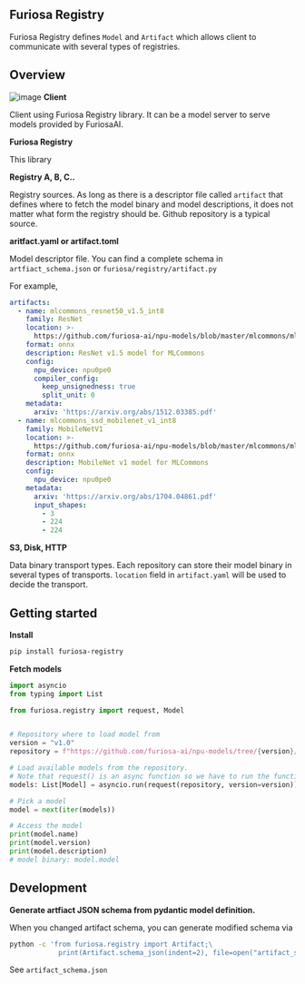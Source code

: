 Furiosa Registry
----------------

Furiosa Registry defines `Model` and `Artifact` which allows client to communicate with several types of registries.

## Overview

![image](https://user-images.githubusercontent.com/87121185/134446310-a7dbcf66-0e0b-4f1b-9255-0b2213476c34.png)
**Client**

Client using Furiosa Registry library. It can be a model server to serve models provided by FuriosaAI.

**Furiosa Registry**

This library

**Registry A, B, C..**

Registry sources. As long as there is a descriptor file called `artifact` that defines where to fetch the model binary and model descriptions, it does not matter what form the registry should be. Github repository is a typical source.

**aritfact.yaml or artifact.toml**

Model descriptor file. You can find a complete schema in `artfiact_schema.json` or `furiosa/registry/artifact.py`

For example,

```yaml
artifacts:
  - name: mlcommons_resnet50_v1.5_int8
    family: ResNet
    location: >-
      https://github.com/furiosa-ai/npu-models/blob/master/mlcommons/mlcommons_resnet50_v1.5_int8.onnx
    format: onnx
    description: ResNet v1.5 model for MLCommons
    config:
      npu_device: npu0pe0
      compiler_config:
        keep_unsignedness: true
        split_unit: 0
    metadata:
      arxiv: 'https://arxiv.org/abs/1512.03385.pdf'
  - name: mlcommons_ssd_mobilenet_v1_int8
    family: MobileNetV1
    location: >-
      https://github.com/furiosa-ai/npu-models/blob/master/mlcommons/mlcommons_ssd_mobilenet_v1_int8.onnx
    format: onnx
    description: MobileNet v1 model for MLCommons
    config:
      npu_device: npu0pe0
    metadata:
      arxiv: 'https://arxiv.org/abs/1704.04861.pdf'
      input_shapes:
        - 3
        - 224
        - 224
```

**S3, Disk, HTTP**

Data binary transport types. Each repository can store their model binary in several types of transports. `location` field in `artifact.yaml` will be used to decide the transport.


## Getting started

**Install**

```sh
pip install furiosa-registry
```

**Fetch models**

```python
import asyncio
from typing import List

from furiosa.registry import request, Model


# Repository where to load model from
version = "v1.0"
repository = f"https://github.com/furiosa-ai/npu-models/tree/{version}/mlcommons"

# Load available models from the repository.
# Note that request() is an async function so we have to run the function in eventloop.
models: List[Model] = asyncio.run(request(repository, version=version))

# Pick a model
model = next(iter(models))

# Access the model
print(model.name)
print(model.version)
print(model.description)
# model binary: model.model
```

## Development

**Generate artfiact JSON schema from pydantic model definition.**

When you changed artifact schema, you can generate modified schema via

```sh
python -c 'from furiosa.registry import Artifact;\
            print(Artifact.schema_json(indent=2), file=open("artifact_schema.json", "w"))'
```

See `artifact_schema.json`
